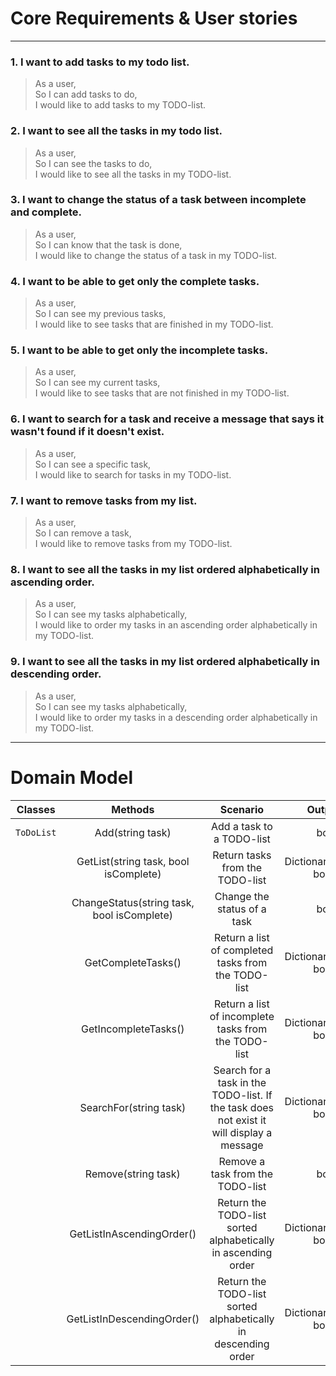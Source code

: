 # Core Requirements & User stories
***
### 1. I want to add tasks to my todo list.
> As a user, <br> So I can add tasks to do, <br> I would like to add tasks to my TODO-list.

### 2. I want to see all the tasks in my todo list.
> As a user, <br> So I can see the tasks to do, <br> I would like to see all the tasks in my TODO-list.

### 3. I want to change the status of a task between incomplete and complete.
> As a user, <br> So I can know that the task is done, <br> I would like to change the status of a task in my TODO-list.

### 4. I want to be able to get only the complete tasks.
> As a user, <br> So I can see my previous tasks, <br> I would like to see tasks that are finished in my TODO-list.

### 5. I want to be able to get only the incomplete tasks.
> As a user, <br> So I can see my current tasks, <br> I would like to see tasks that are not finished in my TODO-list.

### 6. I want to search for a task and receive a message that says it wasn't found if it doesn't exist.
> As a user, <br> So I can see a specific task, <br> I would like to search for tasks in my TODO-list.

### 7. I want to remove tasks from my list.
> As a user, <br> So I can remove a task, <br> I would like to remove tasks from my TODO-list.

### 8. I want to see all the tasks in my list ordered alphabetically in ascending order.
> As a user, <br> So I can see my tasks alphabetically, <br> I would like to order my tasks in an ascending order alphabetically in my TODO-list.

### 9. I want to see all the tasks in my list ordered alphabetically in descending order.
> As a user, <br> So I can see my tasks alphabetically, <br> I would like to order my tasks in a descending order alphabetically in my TODO-list.

***
# Domain Model

| **Classes** | **Methods** | **Scenario** | **Outputs** |
|:---:|:---:|:---:|:---:|
| `ToDoList` | Add(string task) | Add a task to a TODO-list | bool |
|  | GetList(string task, bool isComplete) | Return tasks from the TODO-list | Dictionary<string, bool> |
|  | ChangeStatus(string task, bool isComplete) | Change the status of a task | bool |
|  | GetCompleteTasks() | Return a list of completed tasks from the TODO-list | Dictionary<string, bool> |
|  | GetIncompleteTasks() | Return a list of incomplete tasks from the TODO-list | Dictionary<string, bool> |
|  | SearchFor(string task) | Search for a task in the TODO-list. If the task does not exist it will display a message | Dictionary<string, bool> |
|  | Remove(string task) | Remove a task from the TODO-list | bool |
|  | GetListInAscendingOrder() | Return the TODO-list sorted alphabetically in ascending order | Dictionary<string, bool> |
|  | GetListInDescendingOrder() | Return the TODO-list sorted alphabetically in descending order | Dictionary<string, bool> |

